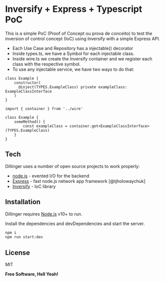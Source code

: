 # Inversify + Express + Typescript PoC

This is a simple PoC (Proof of Concept ou prova de conceito) to test the inversion of control concept (IoC) using Inversify with a simple Express API.

- Each Use Case and Repository has a injectable() decorator
- Inside types.ts, we have a Symbol for each injectable class.
- Inside wire.ts we create the Inversify container and we register each class with the respective symbol.
- To use any injectable service, we have two ways to do that:
```
class Example {
    constructor(
      @inject(TYPES.ExampleClass) private exampleClass: ExampleClassInterface
    )
}
```
```
import { container } from '../wire'

class Example {
    someMethod() {
        const exampleClass = container.get<ExampleClassInterface>(TYPES.ExampleClass)
    }
}
```

## Tech

Dillinger uses a number of open source projects to work properly:

- [node.js] - evented I/O for the backend
- [Express] - fast node.js network app framework [@tjholowaychuk]
- [Inversify] - IoC library

## Installation

Dillinger requires [Node.js](https://nodejs.org/) v10+ to run.

Install the dependencies and devDependencies and start the server.

```sh
npm i
npm run start:dev
```

## License

MIT

**Free Software, Hell Yeah!**

[//]: # (These are reference links used in the body of this note and get stripped out when the markdown processor does its job. There is no need to format nicely because it shouldn't be seen. Thanks SO - http://stackoverflow.com/questions/4823468/store-comments-in-markdown-syntax)

   [node.js]: <http://nodejs.org>
   [express]: <http://expressjs.com>
   [Inversify]: <https://inversify.io/>
